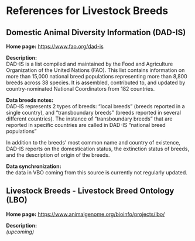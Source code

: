 
# References for Livestock Breeds

## Domestic Animal Diversity Information (DAD-IS)
**Home page:** https://www.fao.org/dad-is  

**Description:**  
DAD-IS is a list compiled and maintained by the Food and Agriculture Organization of the United Nations (FAO). This list contains information on more than 15,000 national breed populations representing more than 8,800 breeds across 38 species. It is assembled, contributed to, and updated by country-nominated National Coordinators from 182 countries.

**Data breeds notes:**  
DAD-IS represents 2 types of breeds: “local breeds” (breeds reported in a single country), and “transboundary breeds” (breeds reported in several different countries). The instance of “transboundary breeds” that are reported in specific countries are called in DAD-IS “national breed populations”

In addition to the breeds' most common name and country of existence, DAD-IS reports on the domestication status, the extinction status of breeds, and the description of origin of the breeds.

**Data synchronization:**  
the data in VBO coming from this source is currently not regularly updated.

## Livestock Breeds - Livestock Breed Ontology (LBO)
**Home page:** https://www.animalgenome.org/bioinfo/projects/lbo/   

**Description:**  
*(upcoming)*


